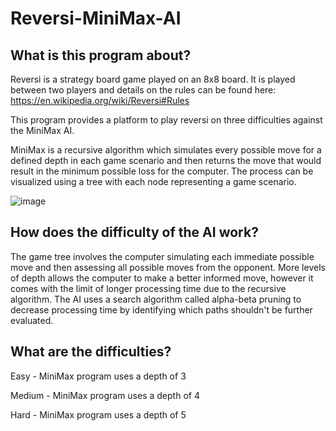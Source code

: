 # Reversi-MiniMax-AI

## What is this program about? 

Reversi is a strategy board game played on an 8x8 board. It is played between two players and details on the rules can be found here: https://en.wikipedia.org/wiki/Reversi#Rules

This program provides a platform to play reversi on three difficulties against the MiniMax AI.

MiniMax is a recursive algorithm which simulates every possible move for a defined depth in each game scenario and then returns the move that would result in the minimum possible loss for the computer. The process can be visualized using a tree with each node representing a game scenario.

![image](https://user-images.githubusercontent.com/105610097/181623077-a0ed12f5-2fa7-4170-b787-5c00a35eb14f.png)

## How does the difficulty of the AI work? 

The game tree involves the computer simulating each immediate possible move and then assessing all possible moves from the opponent. More levels of depth allows the computer to make a better informed move, however it comes with the limit of longer processing time due to the recursive algorithm. The AI uses a search algorithm called alpha-beta pruning to decrease processing time by identifying which paths shouldn't be further evaluated.

## What are the difficulties?

Easy - MiniMax program uses a depth of 3 

Medium - MiniMax program uses a depth of 4

Hard - MiniMax program uses a depth of 5 
